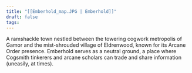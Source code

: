 ```yaml
---
title: "[[Emberhold_map.JPG | Emberhold]]"
draft: false
tags:
---
```

A ramshackle town nestled between the towering cogwork metropolis of Gamor and the mist-shrouded village of Eldrenwood, known for its Arcane Order presence. Emberhold serves as a neutral ground, a place where Cogsmith tinkerers and arcane scholars can trade and share information (uneasily, at times).